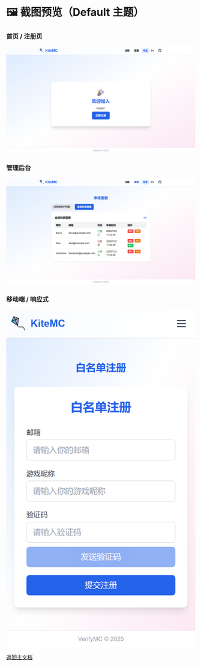 # 🖼️ 截图预览（Default 主题）

### 首页 / 注册页
![首页 Default](docs/zh/screenshot-home-default.png)

### 管理后台
![后台 Default](docs/zh/screenshot-admin-default.png)

### 移动端 / 响应式
![移动端 Default](docs/zh/screenshot-mobile-default.png)

[返回主文档](./README_zh.md) 
